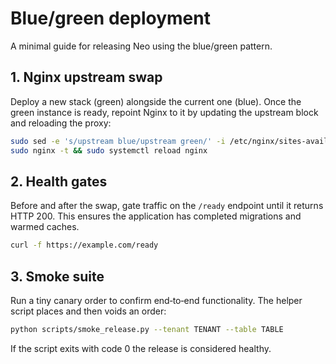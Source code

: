 # Blue/green deployment

A minimal guide for releasing Neo using the blue/green pattern.

## 1. Nginx upstream swap
Deploy a new stack (green) alongside the current one (blue). Once the green
instance is ready, repoint Nginx to it by updating the upstream block and
reloading the proxy:

```bash
sudo sed -e 's/upstream blue/upstream green/' -i /etc/nginx/sites-available/neo.conf
sudo nginx -t && sudo systemctl reload nginx
```

## 2. Health gates
Before and after the swap, gate traffic on the `/ready` endpoint until it
returns HTTP 200. This ensures the application has completed migrations and
warmed caches.

```bash
curl -f https://example.com/ready
```

## 3. Smoke suite
Run a tiny canary order to confirm end‑to‑end functionality. The helper script
places and then voids an order:

```bash
python scripts/smoke_release.py --tenant TENANT --table TABLE
```

If the script exits with code 0 the release is considered healthy.

